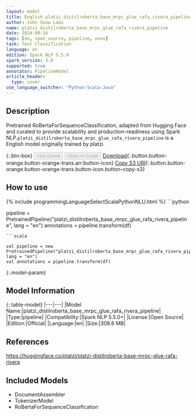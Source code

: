 ```yaml
---
layout: model
title: English platzi_distilroberta_base_mrpc_glue_rafa_rivera_pipeline pipeline RoBertaForSequenceClassification from platzi
author: John Snow Labs
name: platzi_distilroberta_base_mrpc_glue_rafa_rivera_pipeline
date: 2024-09-16
tags: [en, open_source, pipeline, onnx]
task: Text Classification
language: en
edition: Spark NLP 5.5.0
spark_version: 3.0
supported: true
annotator: PipelineModel
article_header:
  type: cover
use_language_switcher: "Python-Scala-Java"
---
```


## Description

Pretrained RoBertaForSequenceClassification, adapted from Hugging Face and curated to provide scalability and production-readiness using Spark NLP.`platzi_distilroberta_base_mrpc_glue_rafa_rivera_pipeline` is a English model originally trained by platzi.

{:.btn-box}
<button class="button button-orange" disabled>Live Demo</button>
<button class="button button-orange" disabled>Open in Colab</button>
[Download](https://s3.amazonaws.com/auxdata.johnsnowlabs.com/public/models/platzi_distilroberta_base_mrpc_glue_rafa_rivera_pipeline_en_5.5.0_3.0_1726518921630.zip){:.button.button-orange.button-orange-trans.arr.button-icon}
[Copy S3 URI](s3://auxdata.johnsnowlabs.com/public/models/platzi_distilroberta_base_mrpc_glue_rafa_rivera_pipeline_en_5.5.0_3.0_1726518921630.zip){:.button.button-orange.button-orange-trans.button-icon.button-copy-s3}

## How to use



<div class="tabs-box" markdown="1">
{% include programmingLanguageSelectScalaPythonNLU.html %}
```python

pipeline = PretrainedPipeline("platzi_distilroberta_base_mrpc_glue_rafa_rivera_pipeline", lang = "en")
annotations =  pipeline.transform(df)   

```
```scala

val pipeline = new PretrainedPipeline("platzi_distilroberta_base_mrpc_glue_rafa_rivera_pipeline", lang = "en")
val annotations = pipeline.transform(df)

```
</div>

{:.model-param}
## Model Information

{:.table-model}
|---|---|
|Model Name:|platzi_distilroberta_base_mrpc_glue_rafa_rivera_pipeline|
|Type:|pipeline|
|Compatibility:|Spark NLP 5.5.0+|
|License:|Open Source|
|Edition:|Official|
|Language:|en|
|Size:|308.6 MB|

## References

https://huggingface.co/platzi/platzi-distilroberta-base-mrpc-glue-rafa-rivera

## Included Models

- DocumentAssembler
- TokenizerModel
- RoBertaForSequenceClassification